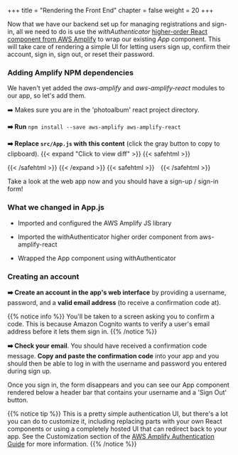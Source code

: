 +++
title = "Rendering the Front End"
chapter = false
weight = 20
+++

Now that we have our backend set up for managing registrations and sign-in, all we need to do is use the _withAuthenticator_ [higher-order React component from AWS Amplify](https://aws-amplify.github.io/amplify-js/media/authentication_guide.html#using-components-in-react) to wrap our existing _App_ component. This will take care of rendering a simple UI for letting users sign up, confirm their account, sign in, sign out, or reset their password.

### Adding Amplify NPM dependencies

We haven't yet added the *aws-amplify* and *aws-amplify-react* modules to our app, so let's add them.

➡️ Makes sure you are in the 'photoalbum' react project directory.  

**➡️ Run** `npm install --save aws-amplify aws-amplify-react`

**➡️ Replace `src/App.js` with** <span class="clipBtn clipboard" data-clipboard-target="#iddaa4069beb70d721535869f7078c9ad1c27b03c0photoalbumssrcAppjs"><strong>this content</strong></span> (click the gray button to copy to clipboard). 
{{< expand "Click to view diff" >}} {{< safehtml >}}
<div id="diff-iddaa4069beb70d721535869f7078c9ad1c27b03c0photoalbumssrcAppjs"></div> <script type="text/template" data-diff-for="diff-iddaa4069beb70d721535869f7078c9ad1c27b03c0photoalbumssrcAppjs">commit daa4069beb70d721535869f7078c9ad1c27b03c0
Author: Gabe Hollombe <gabehol@amazon.com>
Date:   Tue Feb 11 13:53:51 2020 +0800

    integrate auth to frontend

diff --git a/photoalbums/src/App.js b/photoalbums/src/App.js
index 4b68c37..8cbceb0 100644
--- a/photoalbums/src/App.js
+++ b/photoalbums/src/App.js
@@ -1,13 +1,24 @@
 import React from 'react';
 
+import Amplify from 'aws-amplify';
+import aws_exports from './aws-exports';
+
+import { withAuthenticator } from 'aws-amplify-react';
 import { Header } from 'semantic-ui-react';
 
+Amplify.configure(aws_exports);
+
 function App() {
   return (
     <Header as="h1">
       Hello World!
     </Header>
-  )
+  );
 }
 
-export default App
+export default withAuthenticator(App, {
+  includeGreetings: true,
+  signUpConfig: {
+    hiddenDefaults: ['phone_number']
+  }
+});
</script>
{{< /safehtml >}} {{< /expand >}}
{{< safehtml >}}
<textarea id="iddaa4069beb70d721535869f7078c9ad1c27b03c0photoalbumssrcAppjs" style="position: relative; left: -1000px; width: 1px; height: 1px;">import React from 'react';

import Amplify from 'aws-amplify';
import aws_exports from './aws-exports';

import { withAuthenticator } from 'aws-amplify-react';
import { Header } from 'semantic-ui-react';

Amplify.configure(aws_exports);

function App() {
  return (
    <Header as="h1">
      Hello World!
    </Header>
  );
}

export default withAuthenticator(App, {
  includeGreetings: true,
  signUpConfig: {
    hiddenDefaults: ['phone_number']
  }
});

</textarea>
{{< /safehtml >}}

Take a look at the web app now and you should have a sign-up / sign-in form!

### What we changed in App.js

- Imported and configured the AWS Amplify JS library

- Imported the withAuthenticator higher order component from aws-amplify-react

- Wrapped the App component using withAuthenticator

### Creating an account

**➡️ Create an account in the app's web interface** by providing a username, password, and a **valid email address** (to receive a confirmation code at).

{{% notice info %}}
You'll be taken to a screen asking you to confirm a code. This is because Amazon Cognito wants to verify a user's email address before it lets them sign in. 
{{% /notice %}}

**➡️ Check your email**. You should have received a confirmation code message. **Copy and paste the confirmation code** into your app and you should then be able to log in with the username and password you entered during sign up. 

Once you sign in, the form disappears and you can see our App component rendered below a header bar that contains your username and a 'Sign Out' button.

{{% notice tip %}}
This is a pretty simple authentication UI, but there's a lot you can do to customize it, including replacing parts with your own React components or using a completely hosted UI that can redirect back to your app. See the Customization section of the [AWS Amplify Authentication Guide](https://aws.github.io/aws-amplify/media/authentication_guide#customization) for more information.
{{% /notice %}}